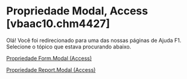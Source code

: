 
# Propriedade Modal, Access [vbaac10.chm4427]

Olá! Você foi redirecionado para uma das nossas páginas de Ajuda F1. Selecione o tópico que estava procurando abaixo.

[Propriedade Form.Modal (Access)](http://msdn.microsoft.com/library/a36b42f6-9d97-acea-cda3-2f380a3270c2%28Office.15%29.aspx)

[Propriedade Report.Modal (Access)](http://msdn.microsoft.com/library/654ff830-c8d9-5bd9-1ec6-61ee6546b4db%28Office.15%29.aspx)

